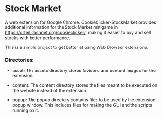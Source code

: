 # Stock Market

A web extension for Google Chrome.
CookieClicker-StockMarket provides additional information for the Stock Market minigame in 
https://orteil.dashnet.org/cookieclicker/, making it easier to buy and sell stocks with better performance.

This is a simple project to get better at using Web Browser extensions.

### Directories:
- asset: The assets directory stores favicons and content images for the extension.

- content: The content directory stores the files meant to be executed on the website instead of the extension.

- popup: The popup directory contains files to be used by the extension popup window. This includes files for
making the GUI and the scripts running on it.